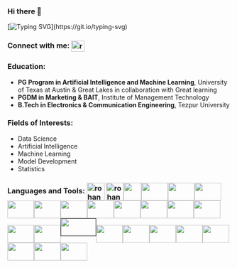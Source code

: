 ### Hi there 👋

[![Typing SVG](https://readme-typing-svg.demolab.com/?lines=This+is+Mrinal+Kalita.)](https://git.io/typing-svg)
<!DOCTYPE html>
<html lang="en">
<head>
    <meta charset="UTF-8">
    <meta http-equiv="X-UA-Compatible" content="IE=edge">
    <meta name="viewport" content="width=device-width, initial-scale=1.0">
<body>
<h3 align="left">Connect with me: <a href="https://www.linkedin.com/in/mrinal-kalita/" ><img align="center" img height ='25' src="https://upload.wikimedia.org/wikipedia/commons/thumb/c/ca/LinkedIn_logo_initials.png/640px-LinkedIn_logo_initials.png" alt="rohanpatankar926" height="6" width="30" /></a> </h3>
<p align="left">
    
<h3 align="left">Education: </a> </h3>
<p align="left">                            
</p>
    
- **PG Program in Artificial Intelligence and Machine Learning**, University of Texas at Austin & Great Lakes in collaboration with Great learning
- **PGDM in Marketing & BAIT**, Institute of Management Technology
- **B.Tech in Electronics & Communication Engineering**, Tezpur University

<h3 align="left">Fields of Interests: </a> </h3>
<p align="left">                            
</p>
    
- Data Science
- Artificial Intelligence
- Machine Learning
- Model Development
- Statistics

<h3 align="left">Languages and Tools: <a href="https://www.python.org/" ><img align="center" src="https://upload.wikimedia.org/wikipedia/commons/thumb/c/c3/Python-logo-notext.svg/182px-Python-logo-notext.svg.png" alt="rohanpatankar926" height="40" width="40" /></a> <a href="https://www.tensorflow.org/" ><img align="center" src="https://www.tensorflow.org/static/resources/images/tf-logo-card-16x9.png" alt="rohanpatankar926" height="40" width="40" /></a><a href="https://keras.io/" ><img align="center" src="https://upload.wikimedia.org/wikipedia/commons/thumb/a/ae/Keras_logo.svg/1200px-Keras_logo.svg.png" height="40" width="40" /></a><a href="https://www.mysql.com/" ><img align="center" src="https://d1.awsstatic.com/asset-repository/products/amazon-rds/1024px-MySQL.ff87215b43fd7292af172e2a5d9b844217262571.png" height="40" width="60" /></a><a href="https://www.postgresql.org/" ><img align="center" src="https://www.postgresqltutorial.com/wp-content/uploads/2012/08/What-is-PostgreSQL.png" height="40" width="60" /></a><a href="https://www.docker.com/" ><img align="center" src="https://upload.wikimedia.org/wikipedia/en/thumb/f/f4/Docker_logo.svg/1920px-Docker_logo.svg.png" height="40" width="60" /></a><a href="https://flask.palletsprojects.com/en/3.0.x/" ><img align="center" src="https://flask.palletsprojects.com/en/1.1.x/_static/flask-icon.png" height="40" width="60" /></a><a href="https://www.r-project.org/" ><img align="center" src="https://upload.wikimedia.org/wikipedia/commons/thumb/1/1b/R_logo.svg/1024px-R_logo.svg.png" height="40" width="60" /></a><a href="https://streamlit.io/" ><img align="center" src="https://cdn.analyticsvidhya.com/wp-content/uploads/2021/06/39595st.jpeg" height="40" width="60" /></a><a href="https://fastapi.tiangolo.com/" ><img align="center" src="https://fastapi.tiangolo.com/img/logo-margin/logo-teal.png" height="40" width="60" /></a><a href="https://scikit-learn.org/" ><img align="center" src="https://upload.wikimedia.org/wikipedia/commons/thumb/0/05/Scikit_learn_logo_small.svg/1200px-Scikit_learn_logo_small.svg.png" height="40" width="60" /></a><a href="https://numpy.org/" ><img align="center" src="https://miro.medium.com/v2/resize:fit:1001/1*vPezx00A1u0WAfS8e8wBXQ.png" height="40" width="60" /></a><a href="https://pandas.pydata.org/" ><img align="center" src="https://datascientest.com/en/wp-content/uploads/sites/9/2022/01/illu_pandas-82-1024x562.png" height="40" width="60" /></a><a href="https://scipy.org/" ><img align="center" src="https://pypi-camo.global.ssl.fastly.net/e04fcdcd86e25efd2d53f9dd07e2e57e95969f4b/68747470733a2f2f7261772e67697468756275736572636f6e74656e742e636f6d2f73636970792f73636970792f6d61696e2f646f632f736f757263652f5f7374617469632f6c6f676f2e737667" height="40" width="60" /></a><a href="https://www.nltk.org/" ><img align="center" src="https://miro.medium.com/v2/resize:fit:592/1*YM2HXc7f4v02pZBEO8h-qw.png" height="40" width="60" /></a><a href="https://opencv.org/" ><img align="center" src="https://upload.wikimedia.org/wikipedia/commons/3/32/OpenCV_Logo_with_text_svg_version.svg" height="40" width="60" /></a><a href="" ><img align="centhttps://cloud.google.com/er" src="https://upload.wikimedia.org/wikipedia/commons/thumb/5/51/Google_Cloud_logo.svg/1920px-Google_Cloud_logo.svg.png" height="40" width="80" /></a><a href="https://aws.amazon.com/" ><img align="center" src="https://upload.wikimedia.org/wikipedia/commons/thumb/9/93/Amazon_Web_Services_Logo.svg/1200px-Amazon_Web_Services_Logo.svg.png" height="40" width="60" /></a><a href="https://azure.microsoft.com/en-in" ><img align="center" src="https://upload.wikimedia.org/wikipedia/commons/thumb/a/a8/Microsoft_Azure_Logo.svg/1024px-Microsoft_Azure_Logo.svg.png" height="40" width="60" /></a><a href="https://git-scm.com/" ><img align="center" src="https://upload.wikimedia.org/wikipedia/commons/thumb/e/e0/Git-logo.svg/1280px-Git-logo.svg.png" height="40" width="60" /></a><a href="https://mlflow.org/" ><img align="center" src="https://techcommunity.microsoft.com/t5/image/serverpage/image-id/420557i0319A4181851485A/image-size/original?v=v2&px=-1" height="40" width="60" /></a><a href="https://dvc.org/" ><img align="center" src="https://mlops.community/wp-content/uploads/2021/10/DVC-Logo.png" height="40" width="60" /></a><a href="https://powerbi.microsoft.com/en-in/" ><img align="center" src="https://processm.com/wp-content/uploads/2021/10/powerBI-Logo.png" height="40" width="60" /></a><a href="https://pycaret.org/" ><img align="center" src="https://avatars.githubusercontent.com/u/58118658?s=280&v=4" height="40" width="60" /></a><a href="https://dagshub.com/" ><img align="center" src="https://user-images.githubusercontent.com/611655/181510038-e38f4001-c304-411e-8f45-f71554eb9763.png" height="40" width="60" /></a></h3>
<p align="left">

